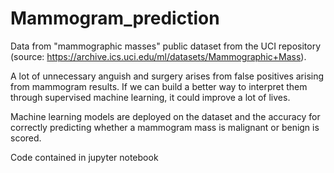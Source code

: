 # Mammogram_prediction
Data from "mammographic masses" public dataset from the UCI repository (source: https://archive.ics.uci.edu/ml/datasets/Mammographic+Mass).   

A lot of unnecessary anguish and surgery arises from false positives arising from mammogram results. If we can build a better way to interpret them through supervised machine learning, it could improve a lot of lives.  

Machine learning models are deployed on the dataset and the accuracy for correctly predicting whether a mammogram mass is malignant or benign is scored.  

Code contained in jupyter notebook
